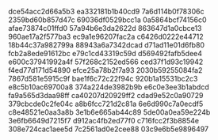 dce54acc2d66a5b3
ea332181b1b40cd9
7a6d114b0f78306c
2359bd60b857d47c
69036df0529bcc1a
0a5864bcf74156c0
afae73874c01ffd0
57a94b6e3da2622d
863647d1a0cbce13
960ae17a2f577ba3
ec9a1e96207fac2a
c6426d0222e44712
18b44c37a982799a
88943a6a7342dcad
d71ad11e01d6fb80
fcb2a8ede91612bc
e79c1cd43319c59d
d569492fafb5dee4
e600c37941992a4f
57f268c2152ed566
ced37f1d93c19942
f4ed77d171d54890
efce25a78b2f7a93
2030b59255084fa2
7867d581e5915c9f
bae1f6c72c22f94c
920b1a15531bc2c3
e8c5b10ac69700a8
374a224de3982b9b
e6c0e3ee3b1abdcd
fa9a565d3daa98ff
ca40207d20929ff2
cdad9e52c0a90729
379cbcde0c2fe04c
a8b6fcc721d2c81a
6e6d990c7a0ecdf5
c8e48521e0aa3a8b
3e1b6e665ab44c89
5de00a0ea59e224b
3e6fb6649d7215f7
d912ac4fb2ed77f0
c716fcc2f3b8854e
308e724cac1aee5d
7c2561ad0e2cee88
03c9e6b5e9896497
